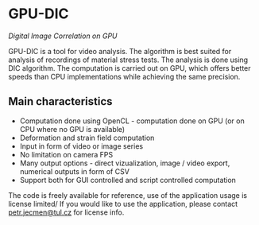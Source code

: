 # GPU-DIC
*Digital Image Correlation on GPU*

GPU-DIC is a tool for video analysis. The algorithm is best suited for analysis of recordings of material stress tests. 
The analysis is done using DIC algorithm. The computation is carried out on GPU, which offers better speeds 
than CPU implementations while achieving the same precision.

## Main characteristics
  * Computation done using OpenCL - computation done on GPU (or on CPU where no GPU is available)
  * Deformation and strain field computation
  * Input in form of video or image series
  * No limitation on camera FPS
  * Many output options - direct vizualization, image / video export, numerical outputs in form of CSV
  * Support both for GUI controlled and script controlled computation

The code is freely available for reference, use of the application usage is license limited/ If you would like to use the application, please contact petr.jecmen@tul.cz for license info.
